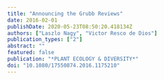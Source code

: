 ```yaml
---
title: "Announcing the Grubb Reviews"
date: 2016-02-01
publishDate: 2020-05-23T08:50:20.418134Z
authors: ["Laszlo Nagy", "Victor Resco de Dios"]
publication_types: ["2"]
abstract: ""
featured: false
publication: "*PLANT ECOLOGY & DIVERSITY*"
doi: "10.1080/17550874.2016.1175210"
---
```


